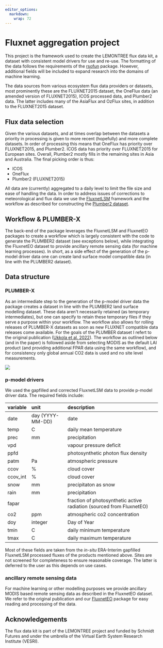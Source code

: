```yaml
---
editor_options: 
  markdown: 
    wrap: 72
---
```


# Fluxnet aggregation project

This project is the framework used to create the LEMONTREE flux data
kit, a dataset with consistent model drivers for use and re-use. The
formatting of the data follows the requirements of the [rsofun]()
package. However, additional fields will be included to expand research
into the domains of machine learning.

The data sources from various ecosystem flux data providers or datasets,
most prominently these are the FLUXNET2015 dataset, the OneFlux data (an
amended version of FLUXNET2015), ICOS processed data, and Plumber2 data.
The latter includes many of the AsiaFlux and OzFlux sites, in addition
to the FLUXNET2015 dataset.

## Flux data selection

Given the various datasets, and at times overlap between the datasets a
priority in processing is given to more recent (hopefully) and more
complete datasets. In order of processing this means that OneFlux has
priority over FLUXNET2015, and Plumber2. ICOS data has priority over
FLUXNET2015 for European sites. Overall, Plumber2 mostly fills in the
remaining sites in Asia and Australia. The final picking order is thus:

-   ICOS
-   OneFlux
-   Plumber2 (FLUXNET2015)

All data are (currently) aggregated to a daily level to limit the file
size and ease of handling the data. In order to address issues of
corrections to meteorological and flux data we use the [FluxnetLSM]()
framework and the workflow as described for constructing the [Plumber2
dataset]().

## Workflow & PLUMBER-X

The back-end of the package leverages the FluxnetLSM and FluxnetEO
packages to create a workflow which is largely consistent with the code
to generate the PLUMBER2 dataset (see exceptions below), while
integrating the FluxnetEO dataset to provide ancillary remote sensing
data (for machine learning processes). In short, as a side effect of the
generation of the p-model driver data one can create land surface model
compatible data (in line with the PLUMBER2 dataset).

## Data structure

### PLUMBER-X

As an intermediate step to the generation of the p-model driver data the
package creates a dataset in line with the PLUMBER2 land surface
modelling dataset. These data aren't necessarily retained (as temporary
intermediates), but one can specify to retain these temporary files if
they serve a purpose within your workflow. The workflow also allows for
rolling releases of PLUMBER-X datasets as soon as new FLUXNET compatible
data releases come available. For the goals of the PLUMBER dataset I
refert to the original publication ([Ukkola et al.
2022](https://essd.copernicus.org/articles/14/449/2022/essd-14-449-2022.pdf)).
The workflow as outlined below (and in the paper) is followed aside from
selecting MODIS as the default LAI product (and providing additional
FPAR data using the same workflow), and for consistency only global
annual CO2 data is used and no site level measurements.

![](https://essd.copernicus.org/articles/14/449/2022/essd-14-449-2022-f01.png)

### p-model drivers

We used the gapfilled and corrected FluxnetLSM data to provide p-model
driver data. The required fields include:

| variable | unit             | description                                                          |
|:-----------------------|:-----------------------|:-----------------------|
| date     | day (YYYY-MM-DD) | date                                                                 |
| temp     | C                | daily mean temperature                                               |
| prec     | mm               | precipitation                                                        |
| vpd      |                  | vapour pressure deficit                                              |
| ppfd     |                  | photosynthetic photon flux density                                   |
| patm     | Pa               | atmospheric pressure                                                 |
| ccov     | %                | cloud cover                                                          |
| ccov_int | %                | cloud cover                                                          |
| snow     | mm               | precipitaton as snow                                                 |
| rain     | mm               | precipitation                                                        |
| fapar    |                  | fraction of photosynthetic active radiation (sourced from FluxnetEO) |
| co2      | ppm              | atmospheric co2 concentration                                        |
| doy      | integer          | Day of Year                                                          |
| tmin     | C                | daily minimum temperature                                            |
| tmax     | C                | daily maximum temperature                                            |

Most of these fields are taken from the *in-situ* ERA-Interim gapfilled
FluxnetLSM processed fluxes of the products mentioned above. Sites are
not screened for completeness to ensure reasonable coverage. The latter
is deferred to the user as this depends on use cases.

### ancillary remote sensing data

For machine learning or other modelling purposes we provide ancillary
MODIS based remote sensing data as described in the FluxnetEO dataset.
We refer to the original publication and our [FluxnetEO]() package for
easy reading and processing of the data.

## Acknowledgements

The flux data kit is part of the LEMONTREE project and funded by Schmidt
Futures and under the umbrella of the Virtual Earth System Research
Institute (VESRI).
